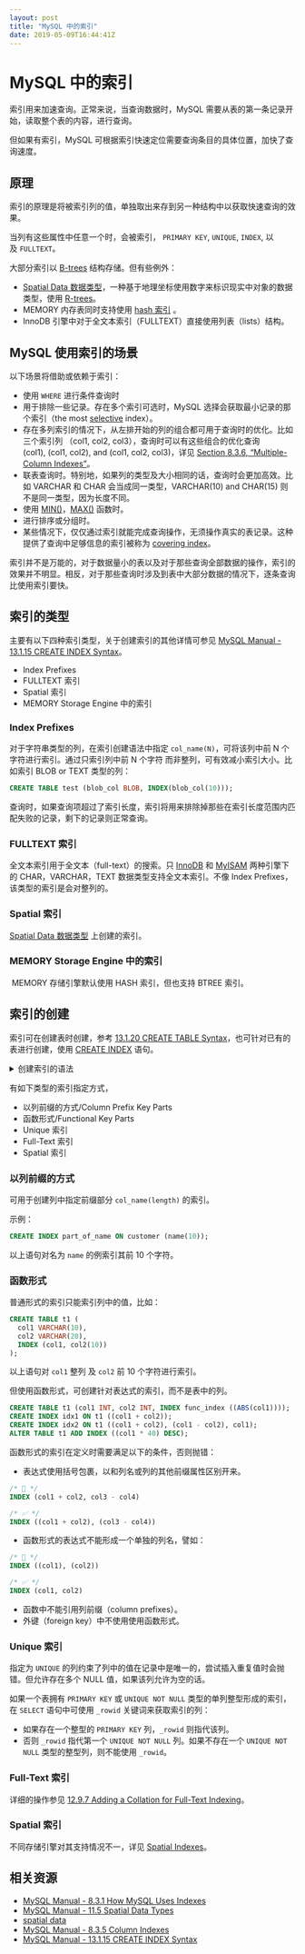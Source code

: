 ```yaml
---
layout: post
title: "MySQL 中的索引"
date: 2019-05-09T16:44:41Z
---
```

# MySQL 中的索引 

索引用来加速查询。正常来说，当查询数据时，MySQL 需要从表的第一条记录开始，读取整个表的内容，进行查询。

但如果有索引，MySQL 可根据索引快速定位需要查询条目的具体位置，加快了查询速度。

## 原理

索引的原理是将被索引列的值，单独取出来存到另一种结构中以获取快速查询的效果。

当列有这些属性中任意一个时，会被索引， `PRIMARY KEY`, `UNIQUE`, `INDEX`, 以及 `FULLTEXT`。

大部分索引以 [B-trees](https://dev.mysql.com/doc/refman/8.0/en/glossary.html#glos_b_tree) 结构存储。但有些例外：

- [Spatial Data 数据类型](https://dev.mysql.com/doc/refman/8.0/en/spatial-types.html)，一种基于地理坐标使用数字来标识现实中对象的数据类型，使用  [R-trees](https://en.wikipedia.org/wiki/R-tree)。
- MEMORY 内存表同时支持使用 [hash 索引](https://dev.mysql.com/doc/refman/8.0/en/glossary.html#glos_hash_index) 。
- InnoDB 引擎中对于全文本索引（FULLTEXT）直接使用列表（lists）结构。

## MySQL 使用索引的场景

以下场景将借助或依赖于索引：

- 使用 `WHERE` 进行条件查询时
- 用于排除一些记录。存在多个索引可选时，MySQL 选择会获取最小记录的那个索引（the most [selective](https://dev.mysql.com/doc/refman/8.0/en/glossary.html#glos_selectivity) index）。
- 存在多列索引的情况下，从左排开始的列的组合都可用于查询时的优化。比如三个索引列 （col1, col2, col3），查询时可以有这些组合的优化查询 (col1), (col1, col2), and (col1, col2, col3)，详见 [Section 8.3.6, “Multiple-Column Indexes”](https://dev.mysql.com/doc/refman/8.0/en/multiple-column-indexes.html)。
- 联表查询时。特别地，如果列的类型及大小相同的话，查询时会更加高效。比如 VARCHAR 和 CHAR 会当成同一类型，VARCHAR(10) and CHAR(15) 则不是同一类型，因为长度不同。
- 使用 [MIN()](https://dev.mysql.com/doc/refman/8.0/en/group-by-functions.html#function_min)，[MAX()](https://dev.mysql.com/doc/refman/8.0/en/group-by-functions.html#function_max) 函数时。
- 进行排序或分组时。
- 某些情况下，仅仅通过索引就能完成查询操作，无须操作真实的表记录。这种提供了查询中足够信息的索引被称为 [covering index](https://dev.mysql.com/doc/refman/8.0/en/glossary.html#glos_covering_index)。

索引并不是万能的，对于数据量小的表以及对于那些查询全部数据的操作，索引的效果并不明显。相反，对于那些查询时涉及到表中大部分数据的情况下，逐条查询比使用索引要快。

## 索引的类型

主要有以下四种索引类型，关于创建索引的其他详情可参见 [MySQL Manual - 13.1.15 CREATE INDEX Syntax](https://dev.mysql.com/doc/refman/8.0/en/create-index.html)。

- Index Prefixes
- FULLTEXT 索引
- Spatial 索引
- MEMORY Storage Engine 中的索引

### Index Prefixes

对于字符串类型的列，在索引创建语法中指定 `col_name(N)`，可将该列中前 N 个字符进行索引。通过只索引列中前 N 个字符 而非整列，可有效减小索引大小。比如索引  BLOB or TEXT 类型的列：

```sql
CREATE TABLE test (blob_col BLOB, INDEX(blob_col(10)));
```
查询时，如果查询项超过了索引长度，索引将用来排除掉那些在索引长度范围内匹配失败的记录，剩下的记录则正常查询。

### FULLTEXT 索引

全文本索引用于全文本（full-text）的搜索。只 [InnoDB](https://dev.mysql.com/doc/refman/8.0/en/innodb-storage-engine.html) 和 [MyISAM](https://dev.mysql.com/doc/refman/8.0/en/myisam-storage-engine.html) 两种引擎下的 CHAR，VARCHAR，TEXT 数据类型支持全文本索引。不像 Index Prefixes，该类型的索引是会对整列的。


### Spatial 索引

[Spatial Data 数据类型](https://dev.mysql.com/doc/refman/8.0/en/spatial-types.html) 上创建的索引。

### MEMORY Storage Engine 中的索引

 MEMORY 存储引擎默认使用 HASH 索引，但也支持 BTREE 索引。

## 索引的创建

索引可在创建表时创建，参考 [13.1.20 CREATE TABLE Syntax](https://dev.mysql.com/doc/refman/8.0/en/create-table.html#create-table-indexes-keys)，也可针对已有的表进行创建，使用 [CREATE INDEX](https://dev.mysql.com/doc/refman/8.0/en/create-index.html) 语句。


<details>
<summary>
创建索引的语法
</summary>

```sql
CREATE [UNIQUE | FULLTEXT | SPATIAL] INDEX index_name
    [index_type]
    ON tbl_name (key_part,...)
    [index_option]
    [algorithm_option | lock_option] ...

key_part: {col_name [(length)] | (expr)} [ASC | DESC]

index_option:
    KEY_BLOCK_SIZE [=] value
  | index_type
  | WITH PARSER parser_name
  | COMMENT 'string'
  | {VISIBLE | INVISIBLE}

index_type:
    USING {BTREE | HASH}

algorithm_option:
    ALGORITHM [=] {DEFAULT | INPLACE | COPY}

lock_option:
    LOCK [=] {DEFAULT | NONE | SHARED | EXCLUSIVE}
```

</details>

有如下类型的索引指定方式，

- 以列前缀的方式/Column Prefix Key Parts
- 函数形式/Functional Key Parts
- Unique 索引
- Full-Text 索引
- Spatial 索引

### 以列前缀的方式

可用于创建列中指定前缀部分 `col_name(length)` 的索引。

示例：

```sql
CREATE INDEX part_of_name ON customer (name(10));
```

以上语句对名为 `name` 的例索引其前 10 个字符。

### 函数形式

普通形式的索引只能索引列中的值，比如：

```sql
CREATE TABLE t1 (
  col1 VARCHAR(10),
  col2 VARCHAR(20),
  INDEX (col1, col2(10))
);
```

以上语句对 `col1` 整列 及 `col2` 前 10 个字符进行索引。

但使用函数形式，可创建针对表达式的索引，而不是表中的列。

```sql
CREATE TABLE t1 (col1 INT, col2 INT, INDEX func_index ((ABS(col1))));
CREATE INDEX idx1 ON t1 ((col1 + col2));
CREATE INDEX idx2 ON t1 ((col1 + col2), (col1 - col2), col1);
ALTER TABLE t1 ADD INDEX ((col1 * 40) DESC);
```

函数形式的索引在定义时需要满足以下的条件，否则抛错：

- 表达式使用括号包裹，以和列名或列的其他前缀属性区别开来。

```sql
/* 🚨 */
INDEX (col1 + col2, col3 - col4)

/* ✅ */
INDEX ((col1 + col2), (col3 - col4))
```

- 函数形式的表达式不能形成一个单独的列名，譬如：

```sql
/* 🚨 */
INDEX ((col1), (col2))

/* ✅ */
INDEX (col1, col2)
```

- 函数中不能引用列前缀（column prefixes）。
- 外键（foreign key）中不使用使用函数形式。


### Unique 索引

指定为 `UNIQUE` 的列约束了列中的值在记录中是唯一的，尝试插入重复值时会抛错。但允许存在多个 NULL 值，如果该列允许为空的话。

如果一个表拥有 `PRIMARY KEY` 或 `UNIQUE NOT NULL` 类型的单列整型形成的索引，在 `SELECT` 语句中可使用 `_rowid` 关键词来获取索引的列：

- 如果存在一个整型的 `PRIMARY KEY` 列，`_rowid` 则指代该列。
- 否则 `_rowid` 指代第一个 `UNIQUE NOT NULL` 列。如果不存在一个 `UNIQUE NOT NULL` 类型的整型列，则不能使用 `_rowid`。


### Full-Text 索引

详细的操作参见 [12.9.7 Adding a Collation for Full-Text Indexing](https://dev.mysql.com/doc/refman/8.0/en/full-text-adding-collation.html)。


### Spatial 索引

不同存储引擎对其支持情况不一，详见 [Spatial Indexes](https://dev.mysql.com/doc/refman/8.0/en/create-index.html#create-index-spatial)。


## 相关资源

- [MySQL Manual - 8.3.1 How MySQL Uses Indexes](https://dev.mysql.com/doc/refman/8.0/en/mysql-indexes.html)
- [MySQL Manual - 11.5 Spatial Data Types](https://dev.mysql.com/doc/refman/8.0/en/spatial-types.html)
- [spatial data](https://searchsqlserver.techtarget.com/definition/spatial-data)
- [MySQL Manual  - 8.3.5 Column Indexes](https://dev.mysql.com/doc/refman/8.0/en/column-indexes.html)
- [MySQL Manual - 13.1.15 CREATE INDEX Syntax](https://dev.mysql.com/doc/refman/8.0/en/create-index.html)

